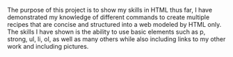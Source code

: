 The purpose of this project is to show my skills in HTML thus far, 
I have demonstrated my knowledge of different commands to create multiple 
recipes that are concise and structured into a web modeled by HTML only. 
The skills I have shown is the ability to use basic elements such as 
p, strong, ul, li, ol, as well as many others while also including 
links to my other work and including pictures.
